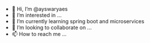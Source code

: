 - 👋 Hi, I’m @ayswaryaes
- 👀 I’m interested in ...
- 🌱 I’m currently learning spring boot and microservices
- 💞️ I’m looking to collaborate on ...
- 📫 How to reach me ...

<!---
ayswaryaes/ayswaryaes is a ✨ special ✨ repository because its `README.md` (this file) appears on your GitHub profile.
You can click the Preview link to take a look at your changes.
--->

